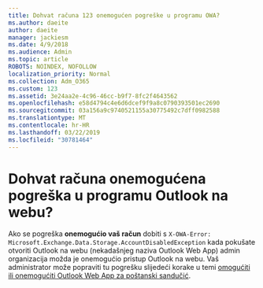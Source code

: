 ```yaml
---
title: Dohvat računa 123 onemogućen pogreške u programu OWA?
ms.author: daeite
author: daeite
manager: jackiesm
ms.date: 4/9/2018
ms.audience: Admin
ms.topic: article
ROBOTS: NOINDEX, NOFOLLOW
localization_priority: Normal
ms.collection: Adm_O365
ms.custom: 123
ms.assetid: 3e24aa2e-4c96-46cc-b9f7-8fc2f4643562
ms.openlocfilehash: e58d4794c4e6d6dcef9f9a8c0790393501ec2690
ms.sourcegitcommit: 03a156a9c9740521155a30775492c7dff0982588
ms.translationtype: MT
ms.contentlocale: hr-HR
ms.lasthandoff: 03/22/2019
ms.locfileid: "30781464"
---
```

# <a name="getting-an-account-disabled-error-in-outlook-on-the-web"></a>Dohvat računa onemogućena pogreška u programu Outlook na webu?

Ako se pogreška **onemogućio vaš račun** dobiti s `X-OWA-Error: Microsoft.Exchange.Data.Storage.AccountDisabledException` kada pokušate otvoriti Outlook na webu (nekadašnjeg naziva Outlook Web App) admin organizacija možda je onemogućio pristup Outlook na webu. Vaš administrator može popraviti tu pogrešku slijedeći korake u temi [omogućiti ili onemogućiti Outlook Web App za poštanski sandučić](https://technet.microsoft.com/library/bb124124%28v=exchg.150%29.aspx).